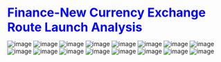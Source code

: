 <div style="padding: 0; margin: 0; line-height: 1.2;">
    <h1 style="margin: 0;"><b><font color='blue'> Finance-New Currency Exchange Route Launch Analysis</font></b></h1> 


![image](https://github.com/user-attachments/assets/98631b0c-13ee-4f5b-9a4f-245ed4e1392d)
![image](https://github.com/user-attachments/assets/939e3407-76ed-45d2-a92c-e1d76e39fbd2)
![image](https://github.com/user-attachments/assets/4f1218b6-6a3c-4cf3-a68d-d95cf6de44fb)
![image](https://github.com/user-attachments/assets/09eaee2a-dcbe-4a41-8879-790d8744699c)
![image](https://github.com/user-attachments/assets/9d247c06-a19e-417d-a8db-5e401acc2298)
![image](https://github.com/user-attachments/assets/1ce6dbbb-a7d4-4db4-aba2-424e62be6abd)
![image](https://github.com/user-attachments/assets/46fba72a-09d3-482b-94a3-160b19e340d1)
![image](https://github.com/user-attachments/assets/b2f51173-e95c-4366-a1e0-3477bb7425d2)
![image](https://github.com/user-attachments/assets/57a3399b-dfe0-43ca-8742-e401fa0100fd)
![image](https://github.com/user-attachments/assets/bf0d99c6-fe29-4821-81a0-6e6e99c6efd1)
![image](https://github.com/user-attachments/assets/c1283c04-bcb5-43f2-95f6-ca3a56eb8974)
![image](https://github.com/user-attachments/assets/5addfd82-8160-4c36-8c03-080977b7080e)
![image](https://github.com/user-attachments/assets/c751eaf2-eb31-4ca8-8b7c-16b0bbfd00ea)
![image](https://github.com/user-attachments/assets/6b28c3f9-f5ee-499a-b984-f305684c9328)
![image](https://github.com/user-attachments/assets/0ccc23df-0237-4544-a00c-f866289287e6)
![image](https://github.com/user-attachments/assets/de4064a1-9bcd-4775-a2c6-ea42d8b49829)














